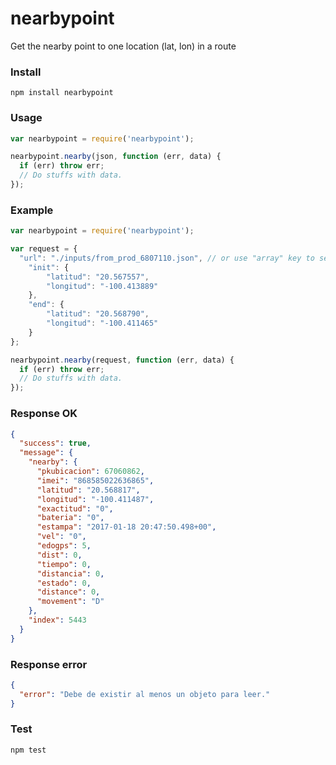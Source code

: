 # nearbypoint
Get the nearby point to one location (lat, lon) in a route

### Install
```
npm install nearbypoint
```
### Usage
```javascript
var nearbypoint = require('nearbypoint');

nearbypoint.nearby(json, function (err, data) {
  if (err) throw err;
  // Do stuffs with data.
});
```
### Example
```javascript
var nearbypoint = require('nearbypoint');

var request = {
  "url": "./inputs/from_prod_6807110.json", // or use "array" key to send an array inside json object instead
	"init": {
		"latitud": "20.567557",
		"longitud": "-100.413889"
	},
	"end": {
		"latitud": "20.568790",
		"longitud": "-100.411465"
	}
};

nearbypoint.nearby(request, function (err, data) {
  if (err) throw err;
  // Do stuffs with data.
});
```
### Response OK
```json
{
  "success": true,
  "message": {
    "nearby": {
      "pkubicacion": 67060862,
      "imei": "868585022636865",
      "latitud": "20.568817",
      "longitud": "-100.411487",
      "exactitud": "0",
      "bateria": "0",
      "estampa": "2017-01-18 20:47:50.498+00",
      "vel": "0",
      "edogps": 5,
      "dist": 0,
      "tiempo": 0,
      "distancia": 0,
      "estado": 0,
      "distance": 0,
      "movement": "D"
    },
    "index": 5443
  }
}
```
### Response error
```json
{
  "error": "Debe de existir al menos un objeto para leer."
}
```
### Test
```
npm test
```
